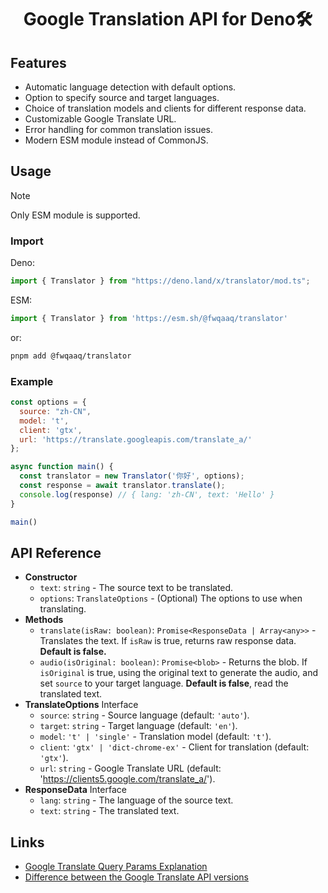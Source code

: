 <div align=center>
   <h1>Google Translation API for Deno🛠️</h1>
</div>

## Features

* Automatic language detection with default options.
* Option to specify source and target languages.
* Choice of translation models and clients for different response data.
* Customizable Google Translate URL.
* Error handling for common translation issues.
* Modern ESM module instead of CommonJS.

## Usage

> [!NOTE]
> Only ESM module is supported.

### Import

Deno:

```js
import { Translator } from "https://deno.land/x/translator/mod.ts";
```

ESM:

```js
import { Translator } from 'https://esm.sh/@fwqaaq/translator'
```

or:

```sh
pnpm add @fwqaaq/translator
```

### Example

```js
const options = {
  source: "zh-CN",
  model: 't',
  client: 'gtx',
  url: 'https://translate.googleapis.com/translate_a/'
};

async function main() {
  const translator = new Translator('你好', options);
  const response = await translator.translate();
  console.log(response) // { lang: 'zh-CN', text: 'Hello' }
}

main()
```

## API Reference

* **Constructor**
  * `text`: `string` - The source text to be translated.
  * `options`: `TranslateOptions` - (Optional) The options to use when translating.
* **Methods**
  * `translate(isRaw: boolean)`: `Promise<ResponseData | Array<any>>` - Translates the text. If `isRaw` is true, returns raw response data. **Default is false.**
  * `audio(isOriginal: boolean)`: `Promise<blob>` - Returns the blob. If `isOriginal` is true, using the original text to generate the audio, and set `source` to your target language. **Default is false**, read the translated text.
* **TranslateOptions** Interface
  * `source`: `string` - Source language (default: `'auto'`).
  * `target`: `string` - Target language (default: `'en'`).
  * `model`: `'t' | 'single'` - Translation model (default: `'t'`).
  * `client`: `'gtx' | 'dict-chrome-ex'` - Client for translation (default: `'gtx'`).
  * `url`: `string` - Google Translate URL (default: '<https://clients5.google.com/translate_a/>').
* **ResponseData** Interface
  * `lang`: `string` - The language of the source text.
  * `text`: `string` - The translated text.

## Links

* [Google Translate Query Params Explanation](https://stackoverflow.com/questions/26714426/what-is-the-meaning-of-google-translate-query-params/29537590#29537590)
* [Difference between the Google Translate API versions](https://stackoverflow.com/questions/57397073/difference-between-the-google-translate-api)
